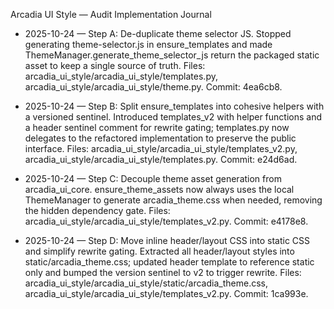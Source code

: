 Arcadia UI Style — Audit Implementation Journal

- 2025-10-24 — Step A: De-duplicate theme selector JS. Stopped generating theme-selector.js in ensure_templates and made ThemeManager.generate_theme_selector_js return the packaged static asset to keep a single source of truth. Files: arcadia_ui_style/arcadia_ui_style/templates.py, arcadia_ui_style/arcadia_ui_style/theme.py. Commit: 4ea6cb8.

- 2025-10-24 — Step B: Split ensure_templates into cohesive helpers with a versioned sentinel. Introduced templates_v2 with helper functions and a header sentinel comment for rewrite gating; templates.py now delegates to the refactored implementation to preserve the public interface. Files: arcadia_ui_style/arcadia_ui_style/templates_v2.py, arcadia_ui_style/arcadia_ui_style/templates.py. Commit: e24d6ad.

- 2025-10-24 — Step C: Decouple theme asset generation from arcadia_ui_core. ensure_theme_assets now always uses the local ThemeManager to generate arcadia_theme.css when needed, removing the hidden dependency gate. Files: arcadia_ui_style/arcadia_ui_style/templates_v2.py. Commit: e4178e8.

- 2025-10-24 — Step D: Move inline header/layout CSS into static CSS and simplify rewrite gating. Extracted all header/layout styles into static/arcadia_theme.css; updated header template to reference static only and bumped the version sentinel to v2 to trigger rewrite. Files: arcadia_ui_style/arcadia_ui_style/static/arcadia_theme.css, arcadia_ui_style/arcadia_ui_style/templates_v2.py. Commit: 1ca993e.
